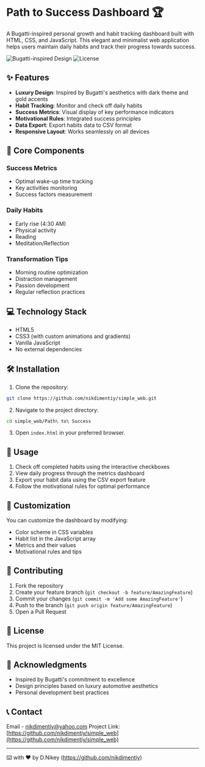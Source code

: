 # Path to Success Dashboard 🏆

A Bugatti-inspired personal growth and habit tracking dashboard built with HTML, CSS, and JavaScript. This elegant and minimalist web application helps users maintain daily habits and track their progress towards success.

![Bugatti-inspired Design](https://img.shields.io/badge/Design-Bugatti%20Inspired-gold)
![License](https://img.shields.io/badge/License-MIT-blue.svg)

## ✨ Features

- **Luxury Design**: Inspired by Bugatti's aesthetics with dark theme and gold accents
- **Habit Tracking**: Monitor and check off daily habits
- **Success Metrics**: Visual display of key performance indicators
- **Motivational Rules**: Integrated success principles
- **Data Export**: Export habits data to CSV format
- **Responsive Layout**: Works seamlessly on all devices

## 🚀 Core Components

### Success Metrics
- Optimal wake-up time tracking
- Key activities monitoring
- Success factors measurement

### Daily Habits
- Early rise (4:30 AM)
- Physical activity
- Reading
- Meditation/Reflection

### Transformation Tips
- Morning routine optimization
- Distraction management
- Passion development
- Regular reflection practices

## 💻 Technology Stack

- HTML5
- CSS3 (with custom animations and gradients)
- Vanilla JavaScript
- No external dependencies

## 🛠️ Installation

1. Clone the repository:
```bash
git clone https://github.com/nikdimentiy/simple_web.git
```

2. Navigate to the project directory:
```bash
cd simple_web/Path\ to\ Success
```

3. Open `index.html` in your preferred browser.

## 🎯 Usage

1. Check off completed habits using the interactive checkboxes
2. View daily progress through the metrics dashboard
3. Export your habit data using the CSV export feature
4. Follow the motivational rules for optimal performance

## 🎨 Customization

You can customize the dashboard by modifying:

- Color scheme in CSS variables
- Habit list in the JavaScript array
- Metrics and their values
- Motivational rules and tips

## 🤝 Contributing

1. Fork the repository
2. Create your feature branch (`git checkout -b feature/AmazingFeature`)
3. Commit your changes (`git commit -m 'Add some AmazingFeature'`)
4. Push to the branch (`git push origin feature/AmazingFeature`)
5. Open a Pull Request

## 📄 License

This project is licensed under the MIT License.

## 🙏 Acknowledgments

- Inspired by Bugatti's commitment to excellence
- Design principles based on luxury automotive aesthetics
- Personal development best practices

## 📞 Contact

Email - nikdimentiy@yahoo.com
Project Link: [https://github.com/nikdimentiy/simple_web](https://github.com/nikdimentiy/simple_web)

---
⌨️ with ❤️ by D.Nikey (https://github.com/nikdimentiy)
